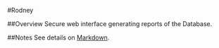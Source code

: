 #Rodney  
  
##Overview
Secure web interface generating reports of the Database.
  
##Notes
See details on [Markdown](http://daringfireball.net/projects/markdown/syntax).
  